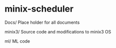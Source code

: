minix-scheduler
===============

Docs/
	Place holder for all documents

minix3/
	Source code and modifications to minix3 OS

ml/
	ML code
